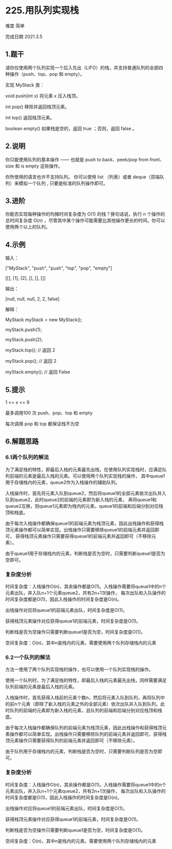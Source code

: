 # 225.用队列实现栈
难度 简单 

完成日期 2021.3.5


## 1.题干
请你仅使用两个队列实现一个后入先出（LIFO）的栈，并支持普通队列的全部四种操作（push、top、pop 和 empty）。

实现 MyStack 类：

void push(int x) 将元素 x 压入栈顶。

int pop() 移除并返回栈顶元素。

int top() 返回栈顶元素。

boolean empty() 如果栈是空的，返回 true ；否则，返回 false 。
 
## 2.说明
你只能使用队列的基本操作 —— 也就是 push to back、peek/pop from front、size 和 is empty 这些操作。

你所使用的语言也许不支持队列。 你可以使用 list （列表）或者 deque（双端队列）来模拟一个队列 , 只要是标准的队列操作即可。
 

## 3.进阶
你能否实现每种操作的均摊时间复杂度为 O(1) 的栈？换句话说，执行 n 个操作的总时间复杂度 O(n) ，尽管其中某个操作可能需要比其他操作更长的时间。你可以使用两个以上的队列。

## 4.示例
输入：


["MyStack", "push", "push", "top", "pop", "empty"]

[[], [1], [2], [], [], []]

输出：

[null, null, null, 2, 2, false]

解释：

MyStack myStack = new MyStack();

myStack.push(1);

myStack.push(2);

myStack.top(); // 返回 2

myStack.pop(); // 返回 2

myStack.empty(); // 返回 False

## 5.提示
1 <= x <= 9

最多调用100 次 push、pop、top 和 empty

每次调用 pop 和 top 都保证栈不为空

## 6.解题思路
### 6.1两个队列的解法
为了满足栈的特性，即最后入栈的元素最先出栈，在使用队列实现栈时，应满足队列前端的元素是最后入栈的元素。可以使用两个队列实现栈的操作，
其中queue1用于存储栈内的元素，queue2作为入栈操作的辅助队列。

入栈操作时，首先将元素入队到queue2，然后将queue1的全部元素依次出队并入队到queue2，此时queue2的前端的元素即为新入栈的元素，
再将queue1和queue2互换，则queue1元素即为栈内的元素，queue1的前端和后端分别对应栈顶和栈底。

由于每次入栈操作都确保queue1的前端元素为栈顶元素，因此出栈操作和获得栈顶元素操作都可以简单实现。出栈操作只需要移除queue1的前端元素并返回即可，
获得栈顶元素操作只需要获得queue1的前端元素并返回即可（不移除元素）。

由于queue1用于存储栈内的元素，判断栈是否为空时，只需要判断queue1是否为空即可。

### 复杂度分析
时间复杂度：入栈操作O(n)，其余操作都是O(1)。入栈操作需要将queue1中的n个元素出队，并入队n+1个元素queue2，共有2n+1次操作，
每次出队和入队操作的时间复杂度都是O(1)，因此入栈操作的时间复杂度是O(n)。

出栈操作对应将queue1的前端元素出队，时间复杂度是O(1)。

获得栈顶元素操作对应获得queue1的前端元素，时间复杂度是O(1)。

判断栈是否为空操作只需要判断queue1是否为空，时间复杂度是O(1)。

空间复杂度：O(n)，其中n是栈内的元素。需要使用两个队列存储栈内的元素

### 6.2一个队列的解法
方法一使用了两个队列实现栈的操作，也可以使用一个队列实现栈的操作。

使用一个队列时，为了满足栈的特性，即最后入栈的元素最先出栈，同样需要满足队列前端的元素是最后入栈的元素。

入栈操作时，首先获得入栈前的元素个数n，然后将元素入队到队列，再将队列中的前n个元素（即除了新入栈的元素之外的全部元素）依次出队并入队到队列，此时队列的前端的元素即为新入栈的元素，且队列的前端和后端分别对应栈顶和栈底。

由于每次入栈操作都确保队列的前端元素为栈顶元素，因此出栈操作和获得栈顶元素操作都可以简单实现。出栈操作只需要移除队列的前端元素并返回即可，获得栈顶元素操作只需要获得队列的前端元素并返回即可（不移除元素）。

由于队列用于存储栈内的元素，判断栈是否为空时，只需要判断队列是否为空即可。

### 复杂度分析
时间复杂度：入栈操作O(n)，其余操作都是O(1)。入栈操作需要将queue1中的n个元素出队，并入队n+1个元素queue2，共有2n+1次操作，
每次出队和入队操作的时间复杂度都是O(1)，因此入栈操作的时间复杂度是O(n)。

出栈操作对应将queue1的前端元素出队，时间复杂度是O(1)。

获得栈顶元素操作对应获得queue1的前端元素，时间复杂度是O(1)。

判断栈是否为空操作只需要判断queue1是否为空，时间复杂度是O(1)。

空间复杂度：O(n)，其中n是栈内的元素。需要使用两个队列存储栈内的元素
